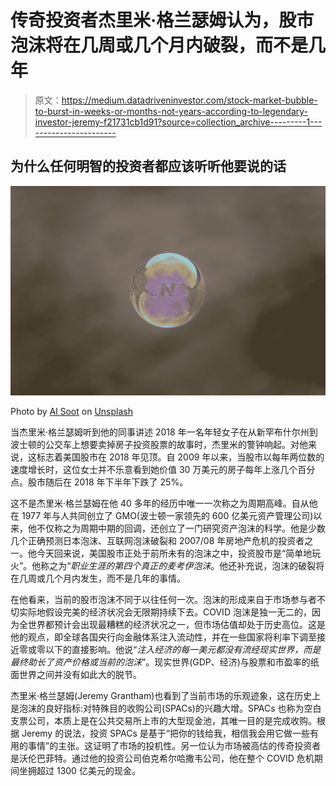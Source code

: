 # 传奇投资者杰里米·格兰瑟姆认为，股市泡沫将在几周或几个月内破裂，而不是几年

> 原文：<https://medium.datadriveninvestor.com/stock-market-bubble-to-burst-in-weeks-or-months-not-years-according-to-legendary-investor-jeremy-f21731cb1d91?source=collection_archive---------1----------------------->

## 为什么任何明智的投资者都应该听听他要说的话

![](img/067b80305aef782b943a02ebc495fc0f.png)

Photo by [Al Soot](https://unsplash.com/@anspchee?utm_source=medium&utm_medium=referral) on [Unsplash](https://unsplash.com?utm_source=medium&utm_medium=referral)

当杰里米·格兰瑟姆听到他的同事讲述 2018 年一名年轻女子在从新罕布什尔州到波士顿的公交车上想要卖掉房子投资股票的故事时，杰里米的警钟响起。对他来说，这标志着美国股市在 2018 年见顶。自 2009 年以来，当股市以每年两位数的速度增长时，这位女士并不乐意看到她价值 30 万美元的房子每年上涨几个百分点。股市随后在 2018 年下半年下跌了 25%。

这不是杰里米·格兰瑟姆在他 40 多年的经历中唯一一次称之为周期高峰。自从他在 1977 年与人共同创立了 GMO(波士顿一家领先的 600 亿美元资产管理公司)以来，他不仅称之为周期中期的回调，还创立了一门研究资产泡沫的科学。他是少数几个正确预测日本泡沫、互联网泡沫破裂和 2007/08 年房地产危机的投资者之一。他今天回来说，美国股市正处于前所未有的泡沫之中，投资股市是“简单地玩火”。他称之为“*职业生涯的第四个真正的麦考伊泡沫*。他还补充说，泡沫的破裂将在几周或几个月内发生，而不是几年的事情。

在他看来，当前的股市泡沫不同于以往任何一次。泡沫的形成来自于市场参与者不切实际地假设完美的经济状况会无限期持续下去。COVID 泡沫是独一无二的，因为全世界都预计会出现最糟糕的经济状况之一，但市场估值却处于历史高位。这是他的观点，即全球各国央行向金融体系注入流动性，并在一些国家将利率下调至接近零或零以下的直接影响。他说“*注入经济的每一美元都没有流经现实世界，而是最终助长了资产价格或当前的泡沫*”。现实世界(GDP、经济)与股票和市盈率的纸面世界之间并没有如此大的脱节。

杰里米·格兰瑟姆(Jeremy Grantham)也看到了当前市场的乐观迹象，这在历史上是泡沫的良好指标:对特殊目的收购公司(SPACs)的兴趣大增。SPACs 也称为空白支票公司，本质上是在公共交易所上市的大型现金池，其唯一目的是完成收购。根据 Jeremy 的说法，投资 SPACs 是基于“把你的钱给我，相信我会用它做一些有用的事情”的主张。这证明了市场的投机性。另一位认为市场被高估的传奇投资者是沃伦巴菲特。通过他的投资公司伯克希尔哈撒韦公司，他在整个 COVID 危机期间坐拥超过 1300 亿美元的现金。